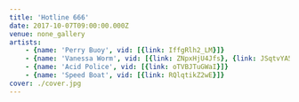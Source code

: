 ```yaml
---
title: 'Hotline 666'
date: 2017-10-07T09:00:00.000Z
venue: none_gallery
artists:
    - {name: 'Perry Buoy', vid: [{link: IffgRlh2_LM}]}
    - {name: 'Vanessa Worm', vid: [{link: ZNpxHjU4Jfs}, {link: JSqtvYA56T8}, {link: lPDyw49gNaU}]}
    - {name: 'Acid Police', vid: [{link: oTVBJTuGWaI}]}
    - {name: 'Speed Boat', vid: [{link: RQlqtikZ2wE}]}
cover: ./cover.jpg
---
```

